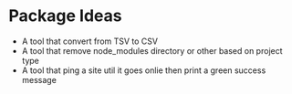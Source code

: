 # Package Ideas

- A tool that convert from TSV to CSV
- A tool that remove node_modules directory or other based on project type
- A tool that ping a site util it goes onlie then print a green success message
  
